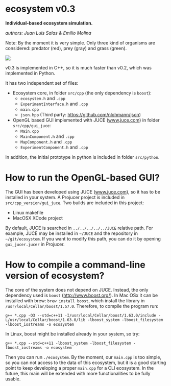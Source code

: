 # ecosystem v0.3

**Individual-based ecosystem simulation.**

*authors: Juan Luis Salas & Emilio Molina*

Note: By the moment it is very simple. Only three kind of organisms are considered: predator (red), prey (gray) and grass (green). 

![](https://raw.githubusercontent.com/EliosMolina/ecosystem/documentation_fix46/doc/ecosystem_0.3_dev.gif)

v0.3 is implemented in C++, so it is much faster than v0.2, which was implemented in Python.

It has two independent set of files:
- Ecosystem core, in folder `src/cpp` (the only dependency is `boost`):
    + `ecosystem.h` and `.cpp`
    + `ExperimentInterface.h` and `.cpp`
    + `main.cpp`
    + `json.hpp` (Third party: https://github.com/nlohmann/json)
- OpenGL based GUI implemented with JUCE (www.juce.com) in folder `src/cpp/gui_juce`:
    + `Main.cpp`
    + `MainComponent.h` and `.cpp`
    + `MapComponent.h` and `.cpp`
    + `ExperimentComponent.h` and `.cpp`

In addition, the initial prototype in python is included in folder `src/python`.


# How to run the OpenGL-based GUI?

The GUI has been developed using JUCE (www.juce.com), so it has to be installed in your system. A Projucer project is included in `src/cpp_version/gui_juce`. Two builds are included in this project:

* Linux makefile
* MacOSX XCode project

By default, JUCE is searched in `../../../../../JUCE` relative path. For example, JUCE may be installed in `~/JUCE` and the repository in `~/git/ecosystem`. If you want to modify this path, you can do it by opening `gui_jucer.jucer` in Projucer.

# How to compile a command-line version of ecosystem?

The core of the system does not depend on JUCE. Instead, the only dependency used is `boost` (http://www.boost.org/). In Mac OSx it can be installed with brew: `brew install boost`, which install the library in `/usr/local/Cellar/boost/1.57.0`. Therefore, to compile the program run:

`g++ *.cpp -O3 --std=c++11 -I/usr/local/Cellar/boost/1.63.0/include -L/usr/local/Cellar/boost/1.63.0/lib -lboost_system -lboost_filesystem -lboost_iostreams -o ecosystem`

In Linux, boost might be installed already in your system, so try:

`g++ *.cpp --std=c++11 -lboost_system -lboost_filesystem -lboost_iostreams -o ecosystem`

Then you can run `./ecosystem`. By the moment, our `main.cpp` is too simple, so you can not access to the data of this ecosystem, but it is a good starting point to keep developing a proper `main.cpp` for a CLI ecosystem. In the future, this main will be extended with more functionalities to be fully usable.
